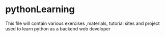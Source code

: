 # pythonLearning
This file will contain various exercises ,materials, tutorial sites and project used to learn python as a backend  web developer
